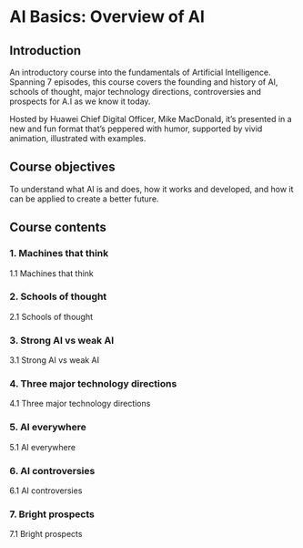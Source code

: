 # AI Basics: Overview of AI

## Introduction

An introductory course into the fundamentals of Artificial Intelligence. Spanning 7 episodes, this course covers the founding and history of AI, schools of thought, major technology directions, controversies and prospects for A.I as we know it today.

Hosted by Huawei Chief Digital Officer, Mike MacDonald, it’s presented in a new and fun format that’s peppered with humor, supported by vivid animation, illustrated with examples.

## Course objectives

To understand what AI is and does, how it works and developed, and how it can be applied to create a better future.

## Course contents

### 1. Machines that think

1.1 Machines that think

### 2. Schools of thought

2.1 Schools of thought

### 3. Strong AI vs weak AI

3.1 Strong AI vs weak AI

### 4. Three major technology directions

4.1 Three major technology directions

### 5. AI everywhere

5.1 AI everywhere

### 6. AI controversies

6.1 AI controversies

### 7. Bright prospects

7.1 Bright prospects
